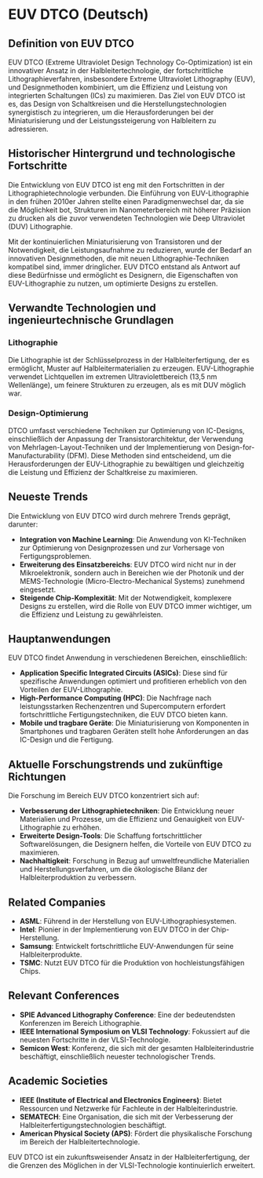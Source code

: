 # EUV DTCO (Deutsch)

## Definition von EUV DTCO

EUV DTCO (Extreme Ultraviolet Design Technology Co-Optimization) ist ein innovativer Ansatz in der Halbleitertechnologie, der fortschrittliche Lithographieverfahren, insbesondere Extreme Ultraviolet Lithography (EUV), und Designmethoden kombiniert, um die Effizienz und Leistung von integrierten Schaltungen (ICs) zu maximieren. Das Ziel von EUV DTCO ist es, das Design von Schaltkreisen und die Herstellungstechnologien synergistisch zu integrieren, um die Herausforderungen bei der Miniaturisierung und der Leistungssteigerung von Halbleitern zu adressieren.

## Historischer Hintergrund und technologische Fortschritte

Die Entwicklung von EUV DTCO ist eng mit den Fortschritten in der Lithographietechnologie verbunden. Die Einführung von EUV-Lithographie in den frühen 2010er Jahren stellte einen Paradigmenwechsel dar, da sie die Möglichkeit bot, Strukturen im Nanometerbereich mit höherer Präzision zu drucken als die zuvor verwendeten Technologien wie Deep Ultraviolet (DUV) Lithographie.

Mit der kontinuierlichen Miniaturisierung von Transistoren und der Notwendigkeit, die Leistungsaufnahme zu reduzieren, wurde der Bedarf an innovativen Designmethoden, die mit neuen Lithographie-Techniken kompatibel sind, immer dringlicher. EUV DTCO entstand als Antwort auf diese Bedürfnisse und ermöglicht es Designern, die Eigenschaften von EUV-Lithographie zu nutzen, um optimierte Designs zu erstellen.

## Verwandte Technologien und ingenieurtechnische Grundlagen

### Lithographie

Die Lithographie ist der Schlüsselprozess in der Halbleiterfertigung, der es ermöglicht, Muster auf Halbleitermaterialien zu erzeugen. EUV-Lithographie verwendet Lichtquellen im extremen Ultraviolettbereich (13,5 nm Wellenlänge), um feinere Strukturen zu erzeugen, als es mit DUV möglich war.

### Design-Optimierung

DTCO umfasst verschiedene Techniken zur Optimierung von IC-Designs, einschließlich der Anpassung der Transistorarchitektur, der Verwendung von Mehrlagen-Layout-Techniken und der Implementierung von Design-for-Manufacturability (DFM). Diese Methoden sind entscheidend, um die Herausforderungen der EUV-Lithographie zu bewältigen und gleichzeitig die Leistung und Effizienz der Schaltkreise zu maximieren.

## Neueste Trends

Die Entwicklung von EUV DTCO wird durch mehrere Trends geprägt, darunter:

- **Integration von Machine Learning**: Die Anwendung von KI-Techniken zur Optimierung von Designprozessen und zur Vorhersage von Fertigungsproblemen.
- **Erweiterung des Einsatzbereichs**: EUV DTCO wird nicht nur in der Mikroelektronik, sondern auch in Bereichen wie der Photonik und der MEMS-Technologie (Micro-Electro-Mechanical Systems) zunehmend eingesetzt.
- **Steigende Chip-Komplexität**: Mit der Notwendigkeit, komplexere Designs zu erstellen, wird die Rolle von EUV DTCO immer wichtiger, um die Effizienz und Leistung zu gewährleisten.

## Hauptanwendungen

EUV DTCO findet Anwendung in verschiedenen Bereichen, einschließlich:

- **Application Specific Integrated Circuits (ASICs)**: Diese sind für spezifische Anwendungen optimiert und profitieren erheblich von den Vorteilen der EUV-Lithographie.
- **High-Performance Computing (HPC)**: Die Nachfrage nach leistungsstarken Rechenzentren und Supercomputern erfordert fortschrittliche Fertigungstechniken, die EUV DTCO bieten kann.
- **Mobile und tragbare Geräte**: Die Miniaturisierung von Komponenten in Smartphones und tragbaren Geräten stellt hohe Anforderungen an das IC-Design und die Fertigung.

## Aktuelle Forschungstrends und zukünftige Richtungen

Die Forschung im Bereich EUV DTCO konzentriert sich auf:

- **Verbesserung der Lithographietechniken**: Die Entwicklung neuer Materialien und Prozesse, um die Effizienz und Genauigkeit von EUV-Lithographie zu erhöhen.
- **Erweiterte Design-Tools**: Die Schaffung fortschrittlicher Softwarelösungen, die Designern helfen, die Vorteile von EUV DTCO zu maximieren.
- **Nachhaltigkeit**: Forschung in Bezug auf umweltfreundliche Materialien und Herstellungsverfahren, um die ökologische Bilanz der Halbleiterproduktion zu verbessern.

## Related Companies

- **ASML**: Führend in der Herstellung von EUV-Lithographiesystemen.
- **Intel**: Pionier in der Implementierung von EUV DTCO in der Chip-Herstellung.
- **Samsung**: Entwickelt fortschrittliche EUV-Anwendungen für seine Halbleiterprodukte.
- **TSMC**: Nutzt EUV DTCO für die Produktion von hochleistungsfähigen Chips.

## Relevant Conferences

- **SPIE Advanced Lithography Conference**: Eine der bedeutendsten Konferenzen im Bereich Lithographie.
- **IEEE International Symposium on VLSI Technology**: Fokussiert auf die neuesten Fortschritte in der VLSI-Technologie.
- **Semicon West**: Konferenz, die sich mit der gesamten Halbleiterindustrie beschäftigt, einschließlich neuester technologischer Trends.

## Academic Societies

- **IEEE (Institute of Electrical and Electronics Engineers)**: Bietet Ressourcen und Netzwerke für Fachleute in der Halbleiterindustrie.
- **SEMATECH**: Eine Organisation, die sich mit der Verbesserung der Halbleiterfertigungstechnologien beschäftigt.
- **American Physical Society (APS)**: Fördert die physikalische Forschung im Bereich der Halbleitertechnologie.

EUV DTCO ist ein zukunftsweisender Ansatz in der Halbleiterfertigung, der die Grenzen des Möglichen in der VLSI-Technologie kontinuierlich erweitert.